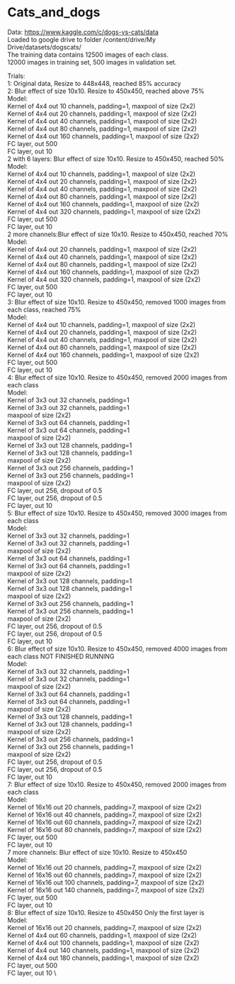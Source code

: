 # Cats_and_dogs

Data: https://www.kaggle.com/c/dogs-vs-cats/data \
Loaded to google drive to folder /content/drive/My Drive/datasets/dogscats/ \
The training data contains 12500 images of each class. \
12000 images in training set, 500 images in validation set. 

Trials: \
1: Original data, Resize to 448x448, reached 85% accuracy \
2: Blur effect of size 10x10. Resize to 450x450, reached above 75% \
  Model:  \
    Kernel of 4x4 out 10 channels, padding=1, maxpool of size (2x2) \
    Kernel of 4x4 out 20 channels, padding=1, maxpool of size (2x2) \
    Kernel of 4x4 out 40 channels, padding=1, maxpool of size (2x2) \
    Kernel of 4x4 out 80 channels, padding=1, maxpool of size (2x2) \
    Kernel of 4x4 out 160 channels, padding=1, maxpool of size (2x2) \
    FC layer, out 500  \
    FC layer, out 10 \
2 with 6 layers: Blur effect of size 10x10. Resize to 450x450, reached 50% \
  Model:  \
    Kernel of 4x4 out 10 channels, padding=1, maxpool of size (2x2) \
    Kernel of 4x4 out 20 channels, padding=1, maxpool of size (2x2) \
    Kernel of 4x4 out 40 channels, padding=1, maxpool of size (2x2) \
    Kernel of 4x4 out 80 channels, padding=1, maxpool of size (2x2) \
    Kernel of 4x4 out 160 channels, padding=1, maxpool of size (2x2) \
    Kernel of 4x4 out 320 channels, padding=1, maxpool of size (2x2) \
    FC layer, out 500  \
    FC layer, out 10 \
2 more channels:Blur effect of size 10x10. Resize to 450x450, reached 70% \
  Model:  \
    Kernel of 4x4 out 20 channels, padding=1, maxpool of size (2x2) \
    Kernel of 4x4 out 40 channels, padding=1, maxpool of size (2x2) \
    Kernel of 4x4 out 80 channels, padding=1, maxpool of size (2x2) \
    Kernel of 4x4 out 160 channels, padding=1, maxpool of size (2x2) \
    Kernel of 4x4 out 320 channels, padding=1, maxpool of size (2x2) \
    FC layer, out 500  \
    FC layer, out 10 \
3: Blur effect of size 10x10. Resize to 450x450, removed 1000 images from each class, reached 75% \
  Model:  \
    Kernel of 4x4 out 10 channels, padding=1, maxpool of size (2x2) \
    Kernel of 4x4 out 20 channels, padding=1, maxpool of size (2x2) \
    Kernel of 4x4 out 40 channels, padding=1, maxpool of size (2x2) \
    Kernel of 4x4 out 80 channels, padding=1, maxpool of size (2x2) \
    Kernel of 4x4 out 160 channels, padding=1, maxpool of size (2x2) \
    FC layer, out 500  \
    FC layer, out 10 \
4: Blur effect of size 10x10. Resize to 450x450, removed 2000 images from each class \
  Model: \
    Kernel of 3x3 out 32 channels, padding=1 \
    Kernel of 3x3 out 32 channels, padding=1 \
    maxpool of size (2x2) \
    Kernel of 3x3 out 64 channels, padding=1 \
    Kernel of 3x3 out 64 channels, padding=1 \
    maxpool of size (2x2) \
    Kernel of 3x3 out 128 channels, padding=1 \
    Kernel of 3x3 out 128 channels, padding=1 \
    maxpool of size (2x2) \
    Kernel of 3x3 out 256 channels, padding=1 \
    Kernel of 3x3 out 256 channels, padding=1 \
    maxpool of size (2x2) \
    FC layer, out 256, dropout of 0.5 \
    FC layer, out 256, dropout of 0.5 \
    FC layer, out 10     \
5: Blur effect of size 10x10. Resize to 450x450, removed 3000 images from each class \
  Model: \
    Kernel of 3x3 out 32 channels, padding=1 \
    Kernel of 3x3 out 32 channels, padding=1 \
    maxpool of size (2x2) \
    Kernel of 3x3 out 64 channels, padding=1 \
    Kernel of 3x3 out 64 channels, padding=1 \
    maxpool of size (2x2) \
    Kernel of 3x3 out 128 channels, padding=1 \
    Kernel of 3x3 out 128 channels, padding=1 \
    maxpool of size (2x2) \
    Kernel of 3x3 out 256 channels, padding=1 \
    Kernel of 3x3 out 256 channels, padding=1 \
    maxpool of size (2x2) \
    FC layer, out 256, dropout of 0.5 \
    FC layer, out 256, dropout of 0.5 \
    FC layer, out 10 \
6: Blur effect of size 10x10. Resize to 450x450, removed 4000 images from each class NOT FINISHED RUNNING \
  Model: \
    Kernel of 3x3 out 32 channels, padding=1 \
    Kernel of 3x3 out 32 channels, padding=1 \
    maxpool of size (2x2) \
    Kernel of 3x3 out 64 channels, padding=1 \
    Kernel of 3x3 out 64 channels, padding=1 \
    maxpool of size (2x2) \
    Kernel of 3x3 out 128 channels, padding=1 \
    Kernel of 3x3 out 128 channels, padding=1 \
    maxpool of size (2x2) \
    Kernel of 3x3 out 256 channels, padding=1 \
    Kernel of 3x3 out 256 channels, padding=1 \
    maxpool of size (2x2) \
    FC layer, out 256, dropout of 0.5 \
    FC layer, out 256, dropout of 0.5 \
    FC layer, out 10 \
7: Blur effect of size 10x10. Resize to 450x450, removed 2000 images from each class \
  Model: \
    Kernel of 16x16 out 20 channels, padding=7, maxpool of size (2x2) \
    Kernel of 16x16 out 40 channels, padding=7, maxpool of size (2x2) \
    Kernel of 16x16 out 60 channels, padding=7, maxpool of size (2x2) \
    Kernel of 16x16 out 80 channels, padding=7, maxpool of size (2x2) \
    FC layer, out 500  \
    FC layer, out 10 \
7 more channels: Blur effect of size 10x10. Resize to 450x450 \
  Model: \
    Kernel of 16x16 out 20 channels, padding=7, maxpool of size (2x2) \
    Kernel of 16x16 out 60 channels, padding=7, maxpool of size (2x2) \
    Kernel of 16x16 out 100 channels, padding=7, maxpool of size (2x2) \
    Kernel of 16x16 out 140 channels, padding=7, maxpool of size (2x2) \
    FC layer, out 500  \
    FC layer, out 10 \
8:   Blur effect of size 10x10. Resize to 450x450 Only the first layer is \
  Model: \
    Kernel of 16x16 out 20 channels, padding=7, maxpool of size (2x2) \
    Kernel of 4x4 out 60 channels, padding=1, maxpool of size (2x2) \
    Kernel of 4x4 out 100 channels, padding=1, maxpool of size (2x2) \
    Kernel of 4x4 out 140 channels, padding=1, maxpool of size (2x2) \
    Kernel of 4x4 out 180 channels, padding=1, maxpool of size (2x2) \
    FC layer, out 500  \
    FC layer, out 10 \
